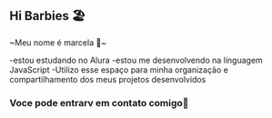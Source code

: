 ## Hi Barbies 🏖️

~Meu nome é marcela 🦋~

-estou estudando no Alura
-estou me desenvolvendo na línguagem JavaScript
-Utilizo esse espaço para minha organização e compartilhamento dos meus projetos desenvolvidos

### Voce pode entrarv em contato comigo💜

